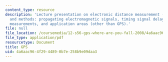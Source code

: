 ```yaml
---
content_type: resource
description: 'Lecture presentation on electronic distance measurement (EDM), its history,
  and methods: propagating electromagnetic signals, timing signal delays, use of phase
  measurements, and application areas (other than GPS).'
file: null
file_location: /coursemedia/12-s56-gps-where-are-you-fall-2008/4a6aac964f2944890b7e258b9e09daa3_sem03.pdf
file_type: application/pdf
resourcetype: Document
title: GPS
uid: 4a6aac96-4f29-4489-0b7e-258b9e09daa3
---
```

